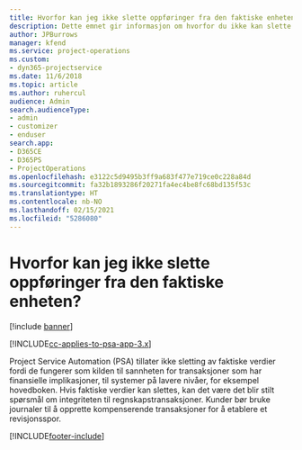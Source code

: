 ```yaml
---
title: Hvorfor kan jeg ikke slette oppføringer fra den faktiske enheten?
description: Dette emnet gir informasjon om hvorfor du ikke kan slette oppføringer fra den faktiske enheten.
author: JPBurrows
manager: kfend
ms.service: project-operations
ms.custom:
- dyn365-projectservice
ms.date: 11/6/2018
ms.topic: article
ms.author: ruhercul
audience: Admin
search.audienceType:
- admin
- customizer
- enduser
search.app:
- D365CE
- D365PS
- ProjectOperations
ms.openlocfilehash: e3122c5d9495b3ff9a683f477e719ce0c228a84d
ms.sourcegitcommit: fa32b1893286f20271fa4ec4be8fc68bd135f53c
ms.translationtype: HT
ms.contentlocale: nb-NO
ms.lasthandoff: 02/15/2021
ms.locfileid: "5286080"
---
```

# <a name="why-cant-i-delete-records-from-the-actuals-entity"></a>Hvorfor kan jeg ikke slette oppføringer fra den faktiske enheten?

[!include [banner](../includes/psa-now-project-operations.md)]

[!INCLUDE[cc-applies-to-psa-app-3.x](../includes/cc-applies-to-psa-app-3x.md)]

Project Service Automation (PSA) tillater ikke sletting av faktiske verdier fordi de fungerer som kilden til sannheten for transaksjoner som har finansielle implikasjoner, til systemer på lavere nivåer, for eksempel hovedboken. Hvis faktiske verdier kan slettes, kan det være det blir stilt spørsmål om integriteten til regnskapstransaksjoner. Kunder bør bruke journaler til å opprette kompenserende transaksjoner for å etablere et revisjonsspor.



[!INCLUDE[footer-include](../includes/footer-banner.md)]